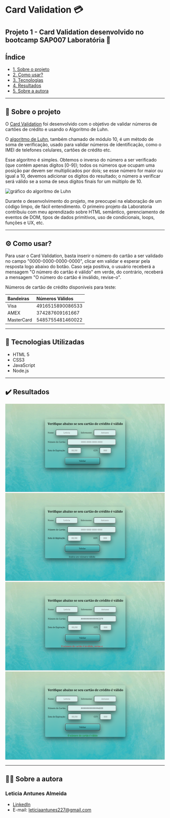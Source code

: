 # Card Validation :credit_card:

## Projeto 1 - Card Validation desenvolvido no bootcamp SAP007 Laboratória :yellow_heart:

## Índice

* [1. Sobre o projeto](#dart-sobre-o-projeto)
* [2. Como usar?](#gear-como-usar)
* [3. Tecnologias](#robot-tecnologias)
* [4. Resultados](#%EF%B8%8F-resultados)
* [5. Sobre a autora](#woman_technologist-sobre-a-autora)

---
## :dart: Sobre o projeto 

O [Card Validation](https://github.com/leticiaantunesjpeg/SAP007-card-validation/) foi desenvolvido com o objetivo de validar números de cartões de crédito e usando o Algoritmo de Luhn.

O [algoritmo de Luhn](https://en.wikipedia.org/wiki/Luhn_algorithm), também
chamado de módulo 10, é um método de soma de verificação, usado para validar
números de identificação, como o IMEI de telefones celulares, cartões de crédito
etc.

Esse algoritmo é simples. Obtemos o inverso do número a ser verificado (que
contém apenas dígitos [0-9]); todos os números que ocupam uma posição par devem
ser multiplicados por dois; se esse número for maior ou igual a 10, devemos
adicionar os dígitos do resultado; o número a verificar será válido se a soma de
seus dígitos finais for um múltiplo de 10.

![gráfico do algoritmo de
Luhn](https://www.101computing.net/wp/wp-content/uploads/Luhn-Algorithm.png)

Durante o desenvolvimento do projeto, me preocupei na elaboração de um código limpo, de fácil entendimento. O primeiro projeto da Laboratoria contribuiu com meu aprendizado sobre HTML semântico, gerenciamento de eventos de DOM, tipos de dados primitivos, uso de condicionais, loops, funções e UX, etc.

---
## :gear: Como usar?
Para usar o Card Validation, basta inserir o número do cartão a ser validado no campo "0000-0000-0000-0000", clicar em validar e esperar pela resposta logo abaixo do botão. Caso seja positiva, o usuário receberá a mensagem "O número do cartão é válido" em verde, do contrário, receberá a mensagem "O número do cartão é inválido, revise-o".

Números de cartão de crédito disponíveis para teste:

| Bandeiras   | Números Válidos      |
| :---------- | :------------------- |
| Visa        | 4916515890086533     |
| AMEX        | 374287609161667      |
| MasterCard  | 5485755481460022     |

---
## :robot: Tecnologias Utilizadas

- HTML 5
- CSS3
- JavaScript
- Node.js

---
## ✔️ Resultados

![img](./src/tela1.png)
![img](./src/tela2.png)
![img](./src/tela3.png)
![img](./src/tela4.png)

---
## :woman_technologist: Sobre a autora
### Leticia Antunes Almeida

- [LinkedIn](https://www.linkedin.com/in/leticiaantunes95/)
- E-mail: leticiaantunes227@gmail.com